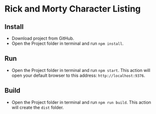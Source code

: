 # Rick and Morty Character Listing

## Install
 + Download project from GitHub.
 + Open the Project folder in terminal and run `npm install`.

## Run
 + Open the Project folder in terminal and run `npm start`. This action will open your default browser to this address: `http://localhost:9376`.

## Build
 + Open the Project folder in terminal and run `npm run build`. This action will create the `dist` folder.
